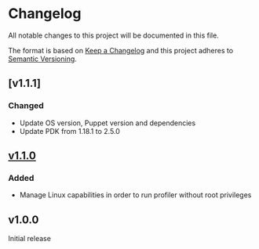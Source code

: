 # Changelog

All notable changes to this project will be documented in this file.

The format is based on [Keep a Changelog](http://keepachangelog.com/en/1.0.0/)
and this project adheres to [Semantic Versioning](http://semver.org/spec/v2.0.0.html).

## [v1.1.1]

### Changed
* Update OS version, Puppet version and dependencies
* Update PDK from 1.18.1 to 2.5.0

## [v1.1.0]

### Added
* Manage Linux capabilities in order to run profiler without root privileges

## v1.0.0
Initial release

[Unreleased]: https://github.com/markt-de/puppet-async_profiler/compare/v1.1.0...HEAD
[v1.1.0]: https://github.com/markt-de/puppet-async_profiler/compare/v1.0.0...v1.1.0
